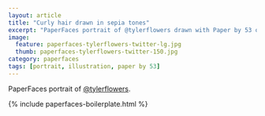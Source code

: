 ```yaml
---
layout: article
title: "Curly hair drawn in sepia tones"
excerpt: "PaperFaces portrait of @tylerflowers drawn with Paper by 53 on an iPad."
image: 
  feature: paperfaces-tylerflowers-twitter-lg.jpg
  thumb: paperfaces-tylerflowers-twitter-150.jpg
category: paperfaces
tags: [portrait, illustration, paper by 53]
---
```


PaperFaces portrait of [@tylerflowers](http://twitter.com/tylerflowers).

{% include paperfaces-boilerplate.html %}